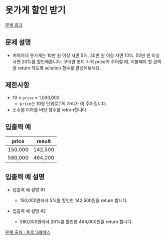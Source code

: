 # 옷가게 할인 받기

[문제 링크](https://school.programmers.co.kr/learn/courses/30/lessons/120818)

## 문제 설명

- 머쓱이네 옷가게는 10만 원 이상 사면 5%, 30만 원 이상 사면 10%, 50만 원 이상 사면 20%를 할인해줍니다.
  구매한 옷의 가격 price가 주어질 때, 지불해야 할 금액을 return 하도록 solution 함수를 완성해보세요.

## 제한사항

- 10 ≤ `price` ≤ 1,000,000
  - `price`는 10원 단위로(1의 자리가 0) 주어집니다.
- 소수점 이하를 버린 정수를 return합니다.

## 입출력 예

| price   | result  |
| ------- | ------- |
| 150,000 | 142,500 |
| 580,000 | 464,000 |

## 입출력 예 설명

- 입출력 예 설명 #1

  - 150,000원에서 5%를 할인한 142,500원을 return 합니다.

- 입출력 예 설명 #2

  - 580,000원에서 20%를 할인한 464,000원을 return 합니다.

[문제 출처 : 프로그래머스](https://school.programmers.co.kr/learn/challenges?order=acceptance_desc&levels=0)
